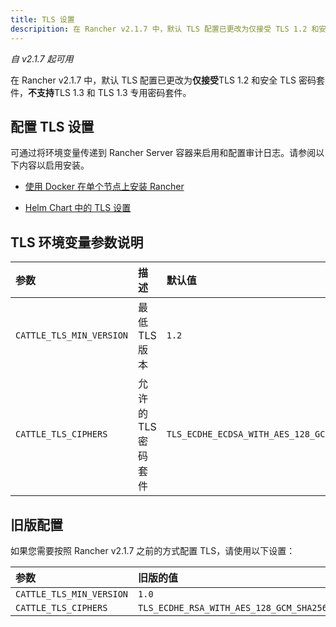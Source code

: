 ```yaml
---
title: TLS 设置
descripition: 在 Rancher v2.1.7 中，默认 TLS 配置已更改为仅接受 TLS 1.2 和安全 TLS 密码套件。不支持 TLS 1.3 和 TLS 1.3 专用密码套件。通过将环境变量传递到 Rancher Server 容器来启用和配置审计日志。请参阅以下内容以启用安装。
---
```


_自 v2.1.7 起可用_

在 Rancher v2.1.7 中，默认 TLS 配置已更改为**仅接受**TLS 1.2 和安全 TLS 密码套件，**不支持**TLS 1.3 和 TLS 1.3 专用密码套件。

## 配置 TLS 设置

可通过将环境变量传递到 Rancher Server 容器来启用和配置审计日志。请参阅以下内容以启用安装。

- [使用 Docker 在单个节点上安装 Rancher](/docs/rancher2/installation_new/other-installation-methods/single-node-docker/_index)

- [Helm Chart 中的 TLS 设置](/docs/rancher2/installation_new/install-rancher-on-k8s/chart-options/_index)

## TLS 环境变量参数说明

| 参数                     | 描述                | 默认值                                                                                                                                                                                                                                                | 可用选项                                                                   |
| :----------------------- | :------------------ | :---------------------------------------------------------------------------------------------------------------------------------------------------------------------------------------------------------------------------------------------------- | :------------------------------------------------------------------------- |
| `CATTLE_TLS_MIN_VERSION` | 最低 TLS 版本       | `1.2`                                                                                                                                                                                                                                                 | `1.0`, `1.1`, `1.2`                                                        |
| `CATTLE_TLS_CIPHERS`     | 允许的 TLS 密码套件 | ` TLS_ECDHE_ECDSA_WITH_AES_128_GCM_SHA256,``TLS_ECDHE_ECDSA_WITH_AES_256_GCM_SHA384,``TLS_ECDHE_ECDSA_WITH_CHACHA20_POLY1305,``TLS_ECDHE_RSA_WITH_AES_128_GCM_SHA256,``TLS_ECDHE_RSA_WITH_AES_256_GCM_SHA384,``TLS_ECDHE_RSA_WITH_CHACHA20_POLY1305 ` | 请参阅 [Golang tls 常量](https://golang.org/pkg/crypto/tls/#pkg-constants) |

## 旧版配置

如果您需要按照 Rancher v2.1.7 之前的方式配置 TLS，请使用以下设置：

| 参数                     | 旧版的值                                                                                                                                                                                                                                                                                                                                                                                                                                                                                                                                                                                                              |
| :----------------------- | :-------------------------------------------------------------------------------------------------------------------------------------------------------------------------------------------------------------------------------------------------------------------------------------------------------------------------------------------------------------------------------------------------------------------------------------------------------------------------------------------------------------------------------------------------------------------------------------------------------------------- |
| `CATTLE_TLS_MIN_VERSION` | `1.0`                                                                                                                                                                                                                                                                                                                                                                                                                                                                                                                                                                                                                 |
| `CATTLE_TLS_CIPHERS`     | ` TLS_ECDHE_RSA_WITH_AES_128_GCM_SHA256,``TLS_ECDHE_ECDSA_WITH_AES_128_GCM_SHA256,``TLS_ECDHE_RSA_WITH_AES_256_GCM_SHA384,``TLS_ECDHE_ECDSA_WITH_AES_256_GCM_SHA384,``TLS_ECDHE_RSA_WITH_CHACHA20_POLY1305,``TLS_ECDHE_ECDSA_WITH_CHACHA20_POLY1305,``TLS_ECDHE_RSA_WITH_AES_128_CBC_SHA,``TLS_ECDHE_ECDSA_WITH_AES_128_CBC_SHA,``TLS_ECDHE_RSA_WITH_AES_256_CBC_SHA,``TLS_ECDHE_ECDSA_WITH_AES_256_CBC_SHA,``TLS_RSA_WITH_AES_128_GCM_SHA256,``TLS_RSA_WITH_AES_256_GCM_SHA384,``TLS_RSA_WITH_AES_128_CBC_SHA,``TLS_RSA_WITH_AES_256_CBC_SHA,``TLS_ECDHE_RSA_WITH_3DES_EDE_CBC_SHA,``TLS_RSA_WITH_3DES_EDE_CBC_SHA ` |
